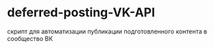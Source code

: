 # deferred-posting-VK-API
скрипт для автоматизации публикации подготовленного контента в сообщество ВК
